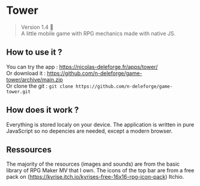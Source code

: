 # Tower

> Version 1.4 :memo:  
> A little mobile game with RPG mechanics made with native JS.

## How to use it ?

You can try the app : https://nicolas-deleforge.fr/apps/tower/  
Or download it : https://github.com/n-deleforge/game-tower/archive/main.zip  
Or clone the git : ```git clone https://github.com/n-deleforge/game-tower.git```

## How does it work ?

Everything is stored localy on your device. The application is written in pure JavaScript so no depencies are needed, except a modern browser.

## Ressources

The majority of the resources (images and sounds) are from the basic library of RPG Maker MV that I own. The icons of the top bar are from a free pack on (https://kyrise.itch.io/kyrises-free-16x16-rpg-icon-pack) Itchio.
